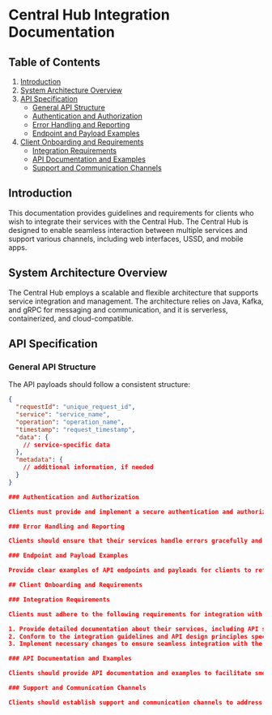 # Central Hub Integration Documentation

## Table of Contents
1. [Introduction](#introduction)
2. [System Architecture Overview](#system-architecture-overview)
3. [API Specification](#api-specification)
   - [General API Structure](#general-api-structure)
   - [Authentication and Authorization](#authentication-and-authorization)
   - [Error Handling and Reporting](#error-handling-and-reporting)
   - [Endpoint and Payload Examples](#endpoint-and-payload-examples)
4. [Client Onboarding and Requirements](#client-onboarding-and-requirements)
   - [Integration Requirements](#integration-requirements)
   - [API Documentation and Examples](#api-documentation-and-examples)
   - [Support and Communication Channels](#support-and-communication-channels)

## Introduction

This documentation provides guidelines and requirements for clients who wish to integrate their services with the Central Hub. The Central Hub is designed to enable seamless interaction between multiple services and support various channels, including web interfaces, USSD, and mobile apps.

## System Architecture Overview

The Central Hub employs a scalable and flexible architecture that supports service integration and management. The architecture relies on Java, Kafka, and gRPC for messaging and communication, and it is serverless, containerized, and cloud-compatible.

## API Specification

### General API Structure

The API payloads should follow a consistent structure:

```json
{
  "requestId": "unique_request_id",
  "service": "service_name",
  "operation": "operation_name",
  "timestamp": "request_timestamp",
  "data": {
    // service-specific data
  },
  "metadata": {
    // additional information, if needed
  }
}

### Authentication and Authorization

Clients must provide and implement a secure authentication and authorization mechanism for their services. This may include using API keys, OAuth 2.0, or other token-based systems.

### Error Handling and Reporting

Clients should ensure that their services handle errors gracefully and return informative error messages. The Central Hub will follow standard HTTP status codes for error reporting.

### Endpoint and Payload Examples

Provide clear examples of API endpoints and payloads for clients to reference during integration.

## Client Onboarding and Requirements

### Integration Requirements

Clients must adhere to the following requirements for integration with the Central Hub:

1. Provide detailed documentation about their services, including API specifications, authentication and authorization mechanisms, and data formats.
2. Conform to the integration guidelines and API design principles specified in this documentation.
3. Implement necessary changes to ensure seamless integration with the Central Hub.

### API Documentation and Examples

Clients should provide API documentation and examples to facilitate smooth integration with the Central Hub.

### Support and Communication Channels

Clients should establish support and communication channels to address any issues or concerns during the integration process.
